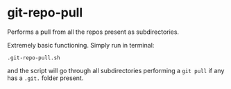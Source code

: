 git-repo-pull
=============

Performs a pull from all the repos present as subdirectories.


Extremely basic functioning. Simply run in terminal:

`.git-repo-pull.sh`

and the script will go through all subdirectories
performing a `git pull` if any has a `.git.`  folder
present.


